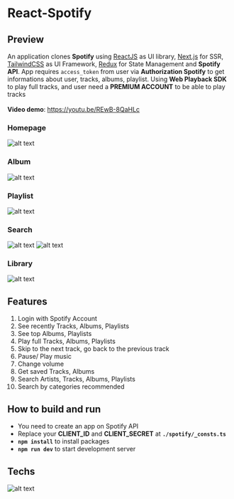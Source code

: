 # React-Spotify
## Preview
An application clones **Spotify** using [ReactJS](https://reactjs.org/) as UI library, [Next.js](https://nextjs.org/) for SSR, [TailwindCSS](https://tailwindcss.com/) as UI Framework, [Redux](https://redux.js.org/) for State Management and **Spotify API**. App requires ``access_token`` from user via **Authorization Spotify** to get informations about user, tracks, albums, playlist. Using **Web Playback SDK** to play full tracks, and user need a **PREMIUM ACCOUNT** to be able to play tracks<br /><br />
**Video demo**: https://youtu.be/REwB-8QaHLc
### Homepage
![alt text](https://github.com/lethanhvietctt5/react-spotify/blob/master/public/preview/home.png)
### Album
![alt text](https://github.com/lethanhvietctt5/react-spotify/blob/master/public/preview/album.png)
### Playlist
![alt text](https://github.com/lethanhvietctt5/react-spotify/blob/master/public/preview/playlist.png)
### Search
![alt text](https://github.com/lethanhvietctt5/react-spotify/blob/master/public/preview/browse.png)
![alt text](https://github.com/lethanhvietctt5/react-spotify/blob/master/public/preview/search.png)
### Library
![alt text](https://github.com/lethanhvietctt5/react-spotify/blob/master/public/preview/library.png)

## Features
1. Login with Spotify Account
2. See recently Tracks, Albums, Playlists
3. See top Albums, Playlists
4. Play full Tracks, Albums, Playlists
5. Skip to the next track, go back to the previous track
6. Pause/ Play music
7. Change volume
8. Get saved Tracks, Albums
9. Search Artists, Tracks, Albums, Playlists
10. Search by categories recommended

## How to build and run
- You need to create an app on Spotify API
- Replace your **CLIENT_ID** and **CLIENT_SECRET** at **``./spotify/_consts.ts``**
- **``npm install``** to install packages
- **``npm run dev``** to start development server

## Techs
![alt text](https://github.com/lethanhvietctt5/react-spotify/blob/master/public/preview/techs.jpg)
